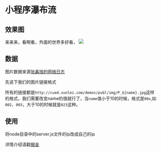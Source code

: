 # 小程序瀑布流

## 效果图

来来来，看啊看，外面的世界多好看，
![](https://user-gold-cdn.xitu.io/2018/5/11/1634e2614793febc?w=371&h=580&f=gif&s=4841665)

## 数据

图片数据来源[张鑫旭的网络日志](http://www.zhangxinxu.com/study/201203/waterfall-layout.html)

先说下我们的图片链接格式

所有的链接都是`http://cued.xunlei.com/demos/publ/img/P_${name}.jpg`这样的格式，我们需要改变name的值就行了，当`name`值小于10的时候，格式是`00x`,如`002`、`003`，大于10的时候就是`023`这种。

## 使用

将node目录中的server.js文件的ip改成自己的ip

详情介绍请戳[掘金]()